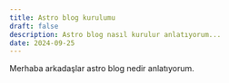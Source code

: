```yaml
---
title: Astro blog kurulumu
draft: false
description: Astro blog nasıl kurulur anlatıyorum...
date: 2024-09-25
---
```

Merhaba arkadaşlar astro blog nedir anlatıyorum.